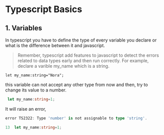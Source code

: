 # Typescript Basics

## 1. Variables

In typescript you have to define the type of every variable you declare or what is the difference between it and javascript.
> Remember, typescript add features to javascript to detect the errors related to data types early and then run correctly.
For example, declare a varible my_name which is a string.

```
let my_name:string="Nora";
```

this variable can not accept any other type from now and then, try to change its value to a number.

```typescript
 let my_name:string=1;

```

It will raise an error,

```typescript
error TS2322: Type 'number' is not assignable to type 'string'.

13  let my_name:string=1;
```
